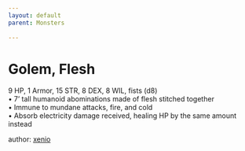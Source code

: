 ```yaml
---
layout: default
parent: Monsters 
   
--- 
```

# Golem, Flesh
9 HP, 1 Armor, 15 STR, 8 DEX, 8 WIL, fists (d8)  
• 7’ tall humanoid abominations made of flesh stitched together  
• Immune to mundane attacks, fire, and cold  
• Absorb electricity damage received, healing HP by the same amount instead  




author: [xenio](https://xenioinabottle.blogspot.com/2021/02/classic-monsters-for-cairnito-part-1.html) 


